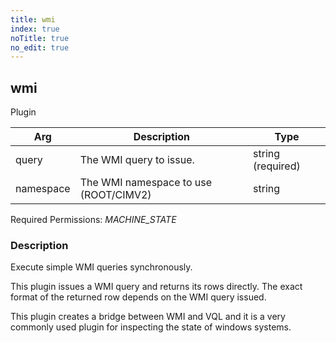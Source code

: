 ```yaml
---
title: wmi
index: true
noTitle: true
no_edit: true
---
```




<div class="vql_item"></div>


## wmi
<span class='vql_type pull-right page-header'>Plugin</span>



<div class="vqlargs"></div>

Arg | Description | Type
----|-------------|-----
query|The WMI query to issue.|string (required)
namespace|The WMI namespace to use (ROOT/CIMV2)|string

Required Permissions: 
<i class="linkcolour label pull-right label-success">MACHINE_STATE</i>

### Description

Execute simple WMI queries synchronously.

This plugin issues a WMI query and returns its rows directly. The
exact format of the returned row depends on the WMI query issued.

This plugin creates a bridge between WMI and VQL and it is a very
commonly used plugin for inspecting the state of windows systems.


